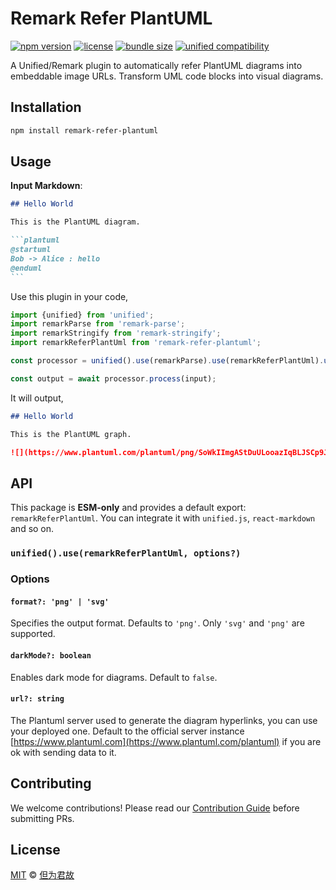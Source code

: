 # Remark Refer PlantUML

[![npm version](https://img.shields.io/npm/v/remark-refer-plantuml?style=flat-square)](https://www.npmjs.com/package/remark-refer-plantuml)
[![license](https://img.shields.io/github/license/PrinOrange/remark-refer-plantuml?style=flat-square)](./LICENSE)
[![bundle size](https://img.shields.io/bundlephobia/min/remark-refer-plantuml?style=flat-square)](https://bundlephobia.com/package/remark-refer-plantuml)
[![unified compatibility](https://img.shields.io/badge/unified.js-100%25%20compatible-9cf?style=flat-square)](https://unifiedjs.com)

A Unified/Remark plugin to automatically refer PlantUML diagrams into embeddable image URLs. Transform UML code blocks into visual diagrams.

## Installation

```bash
npm install remark-refer-plantuml
```

## Usage

**Input Markdown**:

````markdown
## Hello World

This is the PlantUML diagram.

```plantuml
@startuml
Bob -> Alice : hello
@enduml
```
````

Use this plugin in your code,

```typescript
import {unified} from 'unified';
import remarkParse from 'remark-parse';
import remarkStringify from 'remark-stringify';
import remarkReferPlantUml from 'remark-refer-plantuml';

const processor = unified().use(remarkParse).use(remarkReferPlantUml).use(remarkStringify);

const output = await processor.process(input);
```

It will output,

```markdown
## Hello World

This is the PlantUML graph.

![](https://www.plantuml.com/plantuml/png/SoWkIImgAStDuULooazIqBLJSCp9J4vLi5B8ICt9oUVbSaZDIm5A0m00)
```

## API

This package is **ESM-only** and provides a default export: `remarkReferPlantUml`. You can integrate it with `unified.js`, `react-markdown` and so on.

### `unified().use(remarkReferPlantUml, options?)`

### Options

#### `format?: 'png' | 'svg'`

Specifies the output format. Defaults to `'png'`. Only `'svg'` and `'png'` are supported.

#### `darkMode?: boolean`

Enables dark mode for diagrams. Default to `false`.

#### `url?: string`

The Plantuml server used to generate the diagram hyperlinks, you can use your deployed one. Default to the official server instance [https://www.plantuml.com](https://www.plantuml.com/plantuml) if you are ok with sending data to it.

## Contributing

We welcome contributions! Please read our [Contribution Guide](CONTRIBUTION.md) before submitting PRs.

## License

[MIT](./LICENSE) © [但为君故](https://github.com/PrinOrange)
